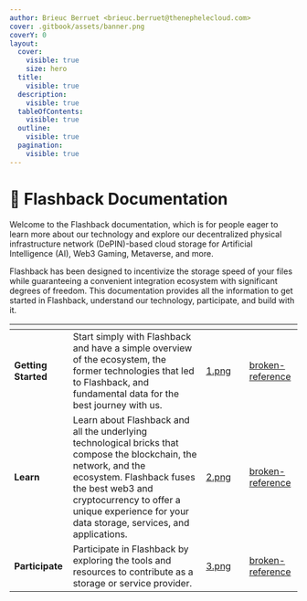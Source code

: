 ```yaml
---
author: Brieuc Berruet <brieuc.berruet@thenephelecloud.com>
cover: .gitbook/assets/banner.png
coverY: 0
layout:
  cover:
    visible: true
    size: hero
  title:
    visible: true
  description:
    visible: true
  tableOfContents:
    visible: true
  outline:
    visible: true
  pagination:
    visible: true
---
```


# 📄 Flashback Documentation

Welcome to the Flashback documentation, which is for people eager to learn more about our technology and explore our decentralized physical infrastructure network (DePIN)-based cloud storage for Artificial Intelligence (AI), Web3 Gaming, Metaverse, and more.

Flashback has been designed to incentivize the storage speed of your files while guaranteeing a convenient integration ecosystem with significant degrees of freedom. This documentation provides all the information to get started in Flashback, understand our technology, participate, and build with it.

<table data-view="cards"><thead><tr><th></th><th></th><th data-hidden data-card-cover data-type="files"></th><th data-hidden></th><th data-hidden data-card-target data-type="content-ref"></th></tr></thead><tbody><tr><td><strong>Getting Started</strong></td><td>Start simply with Flashback and have a simple overview of the ecosystem, the former technologies that led to Flashback, and fundamental data for the best journey with us.</td><td><a href=".gitbook/assets/1.png">1.png</a></td><td></td><td><a href="broken-reference/">broken-reference</a></td></tr><tr><td><strong>Learn</strong></td><td>Learn about Flashback and all the underlying technological bricks that compose the blockchain, the network, and the ecosystem. Flashback fuses the best web3 and cryptocurrency to offer a unique experience for your data storage, services, and applications.</td><td><a href=".gitbook/assets/2.png">2.png</a></td><td></td><td><a href="broken-reference/">broken-reference</a></td></tr><tr><td><strong>Participate</strong></td><td>Participate in Flashback by exploring the tools and resources to contribute as a storage or service provider.</td><td><a href=".gitbook/assets/3.png">3.png</a></td><td></td><td><a href="broken-reference/">broken-reference</a></td></tr></tbody></table>
